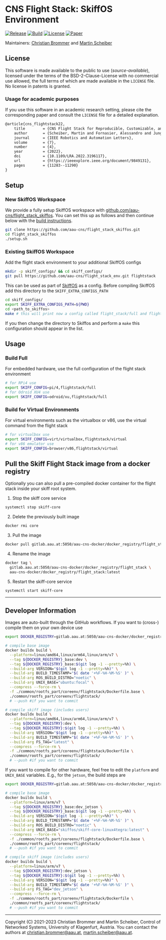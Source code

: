 # CNS Flight Stack: SkiffOS Environment

[![Release](https://img.shields.io/github/v/release/aau-cns/flight_stack_env?include_prereleases&logo=github)](https://github.com/aau-cns/flight_stack_env/releases)
[![Build](https://img.shields.io/github/actions/workflow/status/aau-cns/flight_stack_env/build-env-container.yml?branch=main&logo=docker&label=latest%20build)](https://github.com/aau-cns/flight_stack_env/actions/workflows/build-env-container.yml)
[![License](https://img.shields.io/badge/License-AAUCNS-336B81.svg)](https://github.com/aau-cns/flight_stack_env/blob/main/LICENSE) [![Paper](https://img.shields.io/badge/IEEEXplore-10.1109/LRA.2022.3196117-00629B.svg?logo=ieee)](https://doi.org/10.1109/LRA.2022.3196117)


Maintainers: [Christian Brommer](mailto:christian.brommer@aau.at) and [Martin Scheiber](mailto:martin.scheiber@aau.at)

## License
This software is made available to the public to use (_source-available_), licensed under the terms of the BSD-2-Clause-License with no commercial use allowed, the full terms of which are made available in the `LICENSE` file. No license in patents is granted.

### Usage for academic purposes
If you use this software in an academic research setting, please cite the
corresponding paper and consult the `LICENSE` file for a detailed explanation.

```latex
@article{cns_flightstack22,
    title        = {CNS Flight Stack for Reproducible, Customizable, and Fully Autonomous Applications},
    author       = {Scheiber, Martin and Fornasier, Alessandro and Jung, Roland and Böhm, Christoph and Dhakate, Rohit and Stewart, Christian and Steinbrener, Jan and Weiss, Stephan and Brommer, Christian},
    journal      = {IEEE Robotics and Automation Letters},
    volume       = {7},
    number       = {4},
    year         = {2022},
    doi          = {10.1109/LRA.2022.3196117},
    url          = {https://ieeexplore.ieee.org/document/9849131},
    pages        = {11283--11290}
}
```


## Setup
### New SkiffOS Workspace
We provide a fully setup SkiffOS workspace with [github.com/aau-cns/flight_stack_skiffos](https://github.com/aau-cns/flight_stack_skiffos). You can set this up as follows and then continue below with the [build instructions](#usage).

```bash
git clone https://github.com/aau-cns/flight_stack_skiffos.git
cd flight_stack_skiffos
./setup.sh
```

### Existing SkiffOS Workspace
Add the flight stack environment to your additional SkiffOS configs

```bash
mkdir -p skiff_configs/ && cd skiff_configs/
git pull https://github.com/aau-cns/flight_stack_env.git flightstack
```

This can be used as part of [SkiffOS](https://github.com/skiffos/skiffos) as a config. Before compiling SkiffOS add this directory to the `SKIFF_EXTRA_CONFIGS_PATH`

```bash
cd skiff_configs/
export SKIFF_EXTRA_CONFIGS_PATH=${PWD}
cd <path_to_skiffos>
make # this will print now a config called flight_stack/full and flight_stack/virtual
```

If you then change the directory to Skiffos and perform a `make` this configuration should appear in the list.

## Usage
### Build Full
For embedded hardware, use the full configuration of the flight stack environment

```bash
# for RPi4 use
export SKIFF_CONFIG=pi/4,flightstack/full
# for Odroid XU4 use
export SKIFF_CONFIG=odroid/xu,flightstack/full
```

### Build for Virtual Environments
For virtual environments such as the virtualbox or v86, use the virtual command from the flight stack

```bash
# for virtualbox use
export SKIFF_CONFIG=virt/virtualbox,flightstack/virtual
# for v86 emulator use
export SKIFF_CONFIG=browser/v86,flightstack/virtual
```

## Pull the Skiff Flight Stack image from a docker registry

Optionally you can also pull a pre-compiled docker container for the flight stack inside your skiff root system.

1. Stop the skiff core service

```sh
systemctl stop skiff-core
```

2. Delete the previously built image

```sh
docker rmi core
```

3. Pull the image

```sh
docker pull gitlab.aau.at:5050/aau-cns-docker/docker_registry/flight_stack:latest
```
4. Rename the image

```sh
docker tag \
  gitlab.aau.at:5050/aau-cns-docker/docker_registry/flight_stack \
  aau-cns-docker/docker_registry/flight_stack:latest
```

5. Restart the skiff-core service

```sh
systemctl start skiff-core
```

---

## Developer Information

Images are auto-built through the GitHub workflows. If you want to (cross-) compile them on your own device use

```bash
export DOCKER_REGISTRY=gitlab.aau.at:5050/aau-cns-docker/docker_registry/flight_stack

# compile base image
docker buildx build \
  --platform=linux/amd64,linux/arm64,linux/arm/v7 \
  --tag ${DOCKER_REGISTRY}_base:dev \
  --tag ${DOCKER_REGISTRY}_base:$(git log -1 --pretty=%h) \
  --build-arg VERSION="$(git log -1 --pretty=%h)" \
  --build-arg BUILD_TIMESTAMP="$( date '+%F-%H-%M-%S' )" \
  --build-arg ROS_BUILD_DISTRO="noetic" \
  --build-arg UNIX_BASE="ubuntu:focal" \
  --compress --force-rm \
  -f ./common/rootfs_part/coreenv/flightstack/Dockerfile.base \
  ./common/rootfs_part/coreenv/flightstack/
  # --push #if you want to commit

# compile skiff image (includes users)
docker buildx build \
  --platform=linux/amd64,linux/arm64,linux/arm/v7 \
  --tag ${DOCKER_REGISTRY}:dev \
  --tag ${DOCKER_REGISTRY}:$(git log -1 --pretty=%h) \
  --build-arg VERSION="$(git log -1 --pretty=%h)" \
  --build-arg BUILD_TIMESTAMP="$( date '+%F-%H-%M-%S' )" \
  --build-arg FS_TAG="latest" \
  --compress --force-rm \
  -f ./common/rootfs_part/coreenv/flightstack/Dockerfile \
  ./common/rootfs_part/coreenv/flightstack/
  # --push #if you want to commit
```

If you want to compile for other hardware, feel free to edit the `platform` and `UNIX_BASE` variables. E.g., for the `jetson`, the build steps are

```bash
export DOCKER_REGISTRY=gitlab.aau.at:5050/aau-cns-docker/docker_registry/flight_stack

# compile base image
docker buildx build \
  --platform=linux/arm/v7 \
  --tag ${DOCKER_REGISTRY}_base:dev_jetson \
  --tag ${DOCKER_REGISTRY}_base:$(git log -1 --pretty=%h) \
  --build-arg VERSION="$(git log -1 --pretty=%h)" \
  --build-arg BUILD_TIMESTAMP="$( date '+%F-%H-%M-%S' )" \
  --build-arg ROS_BUILD_DISTRO="noetic" \
  --build-arg UNIX_BASE="skiffos/skiff-core-linux4tegra:latest" \
  --compress --force-rm \
  -f ./common/rootfs_part/coreenv/flightstack/Dockerfile.base \
  ./common/rootfs_part/coreenv/flightstack/
  # --push #if you want to commit

# compile skiff image (includes users)
docker buildx build \
  --platform=linux/arm/v7 \
  --tag ${DOCKER_REGISTRY}:dev_jetson \
  --tag ${DOCKER_REGISTRY}:$(git log -1 --pretty=%h) \
  --build-arg VERSION="$(git log -1 --pretty=%h)" \
  --build-arg BUILD_TIMESTAMP="$( date '+%F-%H-%M-%S' )" \
  --build-arg FS_TAG="dev_jetson" \
  --compress --force-rm \
  -f ./common/rootfs_part/coreenv/flightstack/Dockerfile \
  ./common/rootfs_part/coreenv/flightstack/
  # --push #if you want to commit
```

---

Copyright (C) 2021-2023 Christian Brommer and Martin Scheiber, Control of Networked Systems, University of Klagenfurt, Austria.
You can contact the authors at [christian.brommer@aau.at](mailto:christian.brommer@aau.at?subject=[CNS%20Flight%20Stack]%20flightstack%20SKiffOS%20Environment), [martin.scheiber@aau.at](mailto:martin.scheiber@aau.at?subject=[CNS%20Flight%20Stack]%20flightstack%20SKiffOS%20Environment).